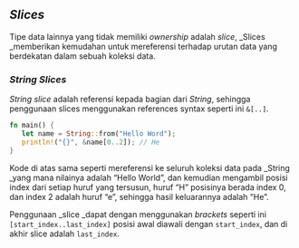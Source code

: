 ## _Slices_

Tipe data lainnya yang tidak memiliki _ownership_ adalah _slice_, _Slices _memberikan kemudahan untuk mereferensi terhadap urutan data yang berdekatan dalam sebuah koleksi data.  

### _String Slices_

_String slice_ adalah referensi kepada bagian dari _String_, sehingga penggunaan slices menggunakan references syntax seperti ini `&[..]`.

```rust
fn main() {
   let name = String::from("Hello Word");
   println!("{}", &name[0..2]); // He
}
```

Kode di atas sama seperti mereferensi ke seluruh koleksi data pada _String _yang mana nilainya adalah “Hello World”, dan kemudian mengambil posisi index dari setiap huruf yang tersusun, huruf “H” posisinya berada index 0, dan index 2 adalah huruf “e”, sehingga hasil keluarannya adalah “He”.

Penggunaan _slice _dapat dengan menggunakan _brackets_ seperti ini `[start_index..last_index]` posisi awal diawali dengan `start_index`, dan di akhir slice adalah `last_index`. 
